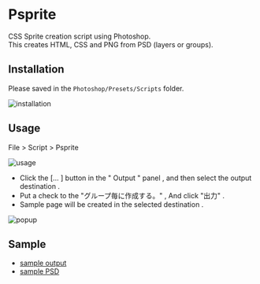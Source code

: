Psprite
=======

CSS Sprite creation script using Photoshop.  
This creates HTML, CSS and PNG from PSD (layers or groups).


## Installation
Please saved in the ``Photoshop/Presets/Scripts`` folder.

![installation](https://kumak1.files.wordpress.com/2014/08/ss02.png)

## Usage
File > Script > Psprite

![usage](https://kumak1.files.wordpress.com/2014/08/ss03.png)

- Click the [... ] button in the " Output " panel , and then select the output destination .
- Put a check to the "グループ毎に作成する。" , And click "出力" .
- Sample page will be created in the selected destination .

![popup](https://kumak1.files.wordpress.com/2014/08/ss05.png)


## Sample
- [sample output](https://kumak1.github.io/Psprite/sample/index.html)
- [sample PSD](http://365psd.com/day/2-326/)
